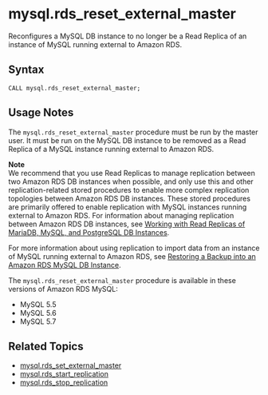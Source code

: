 # mysql\.rds\_reset\_external\_master<a name="mysql_rds_reset_external_master"></a>

Reconfigures a MySQL DB instance to no longer be a Read Replica of an instance of MySQL running external to Amazon RDS\.

## Syntax<a name="mysql_rds_reset_external_master-syntax"></a>

```
CALL mysql.rds_reset_external_master;
```

## Usage Notes<a name="mysql_rds_reset_external_master-usage-notes"></a>

The `mysql.rds_reset_external_master` procedure must be run by the master user\. It must be run on the MySQL DB instance to be removed as a Read Replica of a MySQL instance running external to Amazon RDS\.

**Note**  
We recommend that you use Read Replicas to manage replication between two Amazon RDS DB instances when possible, and only use this and other replication\-related stored procedures to enable more complex replication topologies between Amazon RDS DB instances\. These stored procedures are primarily offered to enable replication with MySQL instances running external to Amazon RDS\. For information about managing replication between Amazon RDS DB instances, see [Working with Read Replicas of MariaDB, MySQL, and PostgreSQL DB Instances](USER_ReadRepl.md)\.

For more information about using replication to import data from an instance of MySQL running external to Amazon RDS, see [Restoring a Backup into an Amazon RDS MySQL DB Instance](MySQL.Procedural.Importing.md)\.

The `mysql.rds_reset_external_master` procedure is available in these versions of Amazon RDS MySQL:
+ MySQL 5\.5
+ MySQL 5\.6
+ MySQL 5\.7

## Related Topics<a name="mysql_rds_reset_external_master.related"></a>
+ [mysql\.rds\_set\_external\_master](mysql_rds_set_external_master.md)
+ [mysql\.rds\_start\_replication](mysql_rds_start_replication.md)
+ [mysql\.rds\_stop\_replication](mysql_rds_stop_replication.md)